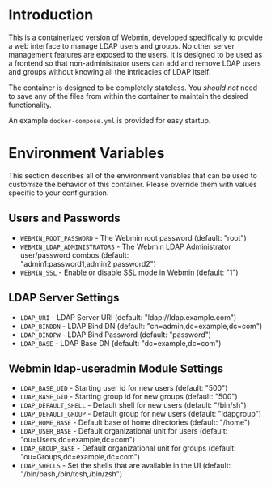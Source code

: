 Introduction
============

This is a containerized version of Webmin, developed specifically to provide a
web interface to manage LDAP users and groups. No other server management
features are exposed to the users. It is designed to be used as a frontend so
that non-administrator users can add and remove LDAP users and groups without
knowing all the intricacies of LDAP itself.

The container is designed to be completely stateless. You *should not* need to
save any of the files from within the container to maintain the desired
functionality.

An example `docker-compose.yml` is provided for easy startup.

Environment Variables
=====================

This section describes all of the environment variables that can be used to
customize the behavior of this container. Please override them with values
specific to your configuration.

Users and Passwords
-------------------

- `WEBMIN_ROOT_PASSWORD` - The Webmin root password (default: "root")
- `WEBMIN_LDAP_ADMINISTRATORS` - The Webmin LDAP Administrator user/password combos (default: "admin1:password1,admin2:password2")
- `WEBMIN_SSL` - Enable or disable SSL mode in Webmin (default: "1")

LDAP Server Settings
--------------------

- `LDAP_URI` - LDAP Server URI (default: "ldap://ldap.example.com")
- `LDAP_BINDDN` - LDAP Bind DN (default: "cn=admin,dc=example,dc=com")
- `LDAP_BINDPW` - LDAP Bind Password (default: "password")
- `LDAP_BASE` - LDAP Base DN (default: "dc=example,dc=com")

Webmin ldap-useradmin Module Settings
-------------------------------------

- `LDAP_BASE_UID` - Starting user id for new users (default: "500")
- `LDAP_BASE_GID` - Starting group id for new groups (default: "500")
- `LDAP_DEFAULT_SHELL` - Default shell for new users (default: "/bin/sh")
- `LDAP_DEFAULT_GROUP` - Default group for new users (default: "ldapgroup")
- `LDAP_HOME_BASE` - Default base of home directories (default: "/home")
- `LDAP_USER_BASE` - Default organizational unit for users (default: "ou=Users,dc=example,dc=com")
- `LDAP_GROUP_BASE` - Default organizational unit for groups (default: "ou=Groups,dc=example,dc=com")
- `LDAP_SHELLS` - Set the shells that are available in the UI (default: "/bin/bash,/bin/tcsh,/bin/zsh")

